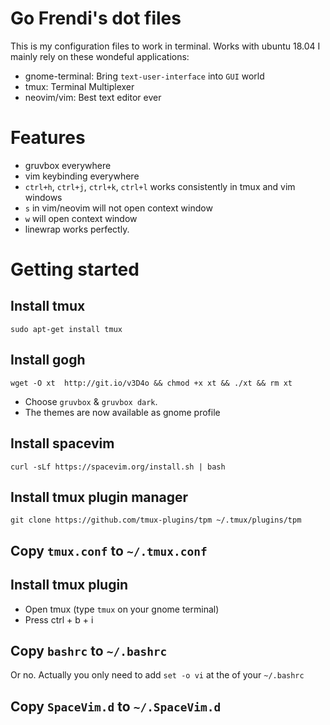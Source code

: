 # Go Frendi's dot files

This is my configuration files to work in terminal. Works with ubuntu 18.04
I mainly rely on these wondeful applications:

* gnome-terminal: Bring `text-user-interface` into `GUI` world
* tmux: Terminal Multiplexer
* neovim/vim: Best text editor ever

# Features

* gruvbox everywhere
* vim keybinding everywhere
* `ctrl+h`, `ctrl+j`, `ctrl+k`, `ctrl+l` works consistently in tmux and vim windows
* `s` in vim/neovim will not open context window
* `w` will open context window
* linewrap works perfectly.

# Getting started

## Install tmux

```
sudo apt-get install tmux
```

## Install gogh

```
wget -O xt  http://git.io/v3D4o && chmod +x xt && ./xt && rm xt
```

* Choose `gruvbox` & `gruvbox dark`.
* The themes are now available as gnome profile

## Install spacevim

```
curl -sLf https://spacevim.org/install.sh | bash
```

## Install tmux plugin manager

```
git clone https://github.com/tmux-plugins/tpm ~/.tmux/plugins/tpm
```

## Copy `tmux.conf` to `~/.tmux.conf`

## Install tmux plugin

* Open tmux (type `tmux` on your gnome terminal)
* Press ctrl + b + i


## Copy `bashrc` to `~/.bashrc`

Or no. Actually you only need to add `set -o vi` at the of your `~/.bashrc`

## Copy `SpaceVim.d` to `~/.SpaceVim.d`


